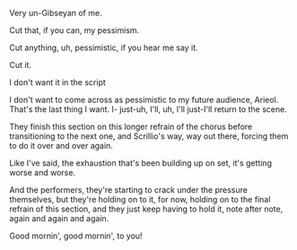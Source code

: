 Very un-Gibseyan of me.

Cut that, if you can, my pessimism.

Cut anything, uh, pessimistic, if you hear me say it.

Cut it.

I don't want it in the script

I don't want to come across as pessimistic to my future audience, Arieol. That's the last thing I want. I- just-uh, I'll, uh, I'll just-I'll return to the scene.

They finish this section on this longer refrain of the chorus before transitioning to the next one, and Scrillio's way, way out there, forcing them to do it over and over again.

Like I've said, the exhaustion that's been building up on set, it's getting worse and worse.

And the performers, they're starting to crack under the pressure themselves, but they're holding on to it, for now, holding on to the final refrain of this section, and they just keep having to hold it, note after note, again and again and again.

Good mornin', good mornin', to you!